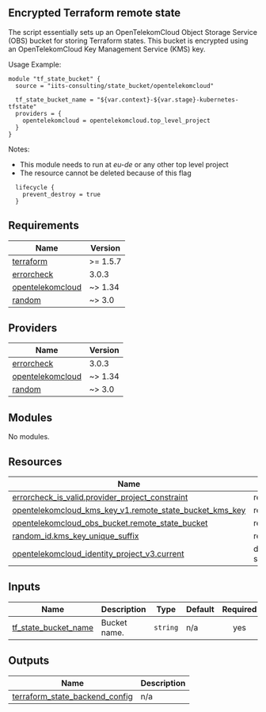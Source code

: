 ## Encrypted Terraform remote state

The script essentially sets up an OpenTelekomCloud Object Storage Service (OBS) bucket for storing Terraform states.
This bucket is encrypted using an OpenTelekomCloud Key Management Service (KMS) key.

Usage Example:

```hcl
module "tf_state_bucket" {
  source = "iits-consulting/state_bucket/opentelekomcloud"

  tf_state_bucket_name = "${var.context}-${var.stage}-kubernetes-tfstate"
  providers = {
    opentelekomcloud = opentelekomcloud.top_level_project
  }
}
```

Notes:

- This module needs to run at _eu-de_ or any other top level project
- The resource cannot be deleted because of this flag

```hcl
  lifecycle {
    prevent_destroy = true
  }
```

<!-- BEGIN_TF_DOCS -->
## Requirements

| Name | Version |
|------|---------|
| <a name="requirement_terraform"></a> [terraform](#requirement\_terraform) | >= 1.5.7 |
| <a name="requirement_errorcheck"></a> [errorcheck](#requirement\_errorcheck) | 3.0.3 |
| <a name="requirement_opentelekomcloud"></a> [opentelekomcloud](#requirement\_opentelekomcloud) | ~> 1.34 |
| <a name="requirement_random"></a> [random](#requirement\_random) | ~> 3.0 |

## Providers

| Name | Version |
|------|---------|
| <a name="provider_errorcheck"></a> [errorcheck](#provider\_errorcheck) | 3.0.3 |
| <a name="provider_opentelekomcloud"></a> [opentelekomcloud](#provider\_opentelekomcloud) | ~> 1.34 |
| <a name="provider_random"></a> [random](#provider\_random) | ~> 3.0 |

## Modules

No modules.

## Resources

| Name | Type |
|------|------|
| [errorcheck_is_valid.provider_project_constraint](https://registry.terraform.io/providers/iits-consulting/errorcheck/3.0.3/docs/resources/is_valid) | resource |
| [opentelekomcloud_kms_key_v1.remote_state_bucket_kms_key](https://registry.terraform.io/providers/opentelekomcloud/opentelekomcloud/latest/docs/resources/kms_key_v1) | resource |
| [opentelekomcloud_obs_bucket.remote_state_bucket](https://registry.terraform.io/providers/opentelekomcloud/opentelekomcloud/latest/docs/resources/obs_bucket) | resource |
| [random_id.kms_key_unique_suffix](https://registry.terraform.io/providers/hashicorp/random/latest/docs/resources/id) | resource |
| [opentelekomcloud_identity_project_v3.current](https://registry.terraform.io/providers/opentelekomcloud/opentelekomcloud/latest/docs/data-sources/identity_project_v3) | data source |

## Inputs

| Name | Description | Type | Default | Required |
|------|-------------|------|---------|:--------:|
| <a name="input_tf_state_bucket_name"></a> [tf\_state\_bucket\_name](#input\_tf\_state\_bucket\_name) | Bucket name. | `string` | n/a | yes |

## Outputs

| Name | Description |
|------|-------------|
| <a name="output_terraform_state_backend_config"></a> [terraform\_state\_backend\_config](#output\_terraform\_state\_backend\_config) | n/a |
<!-- END_TF_DOCS -->
